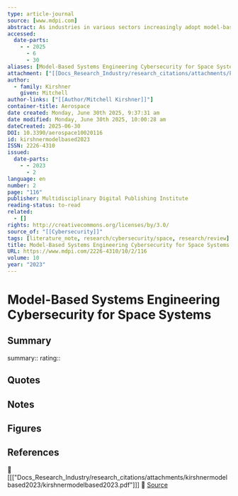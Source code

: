 ```yaml
---
type: article-journal
source: [www.mdpi.com]
abstract: As industries in various sectors increasingly adopt model-based systems engineering (MBSE) for system lifecycle design and development, engineers can manage and describe systems of higher complexity than ever before. This is especially true for the field of space systems; while past missions have developed using document-based planning, it is only in the last several years that NASA and other organizations in the space industry have begun using MBSE. One crucial factor of space systems development that is often overlooked is cybersecurity. As space systems become more complex and cyberphysical in nature, cybersecurity requirements become more difficult to capture, especially through document-based methods; a need for a means by which to continuously verify and validate systems cybersecurity for cyberphysical space missions arises. By expanding upon a National Institute of Standards and Technology (NIST) framework for cyber resiliency, this work proposes a methodology that uses MBSE traceability functionality to demonstrate adequate cybersecurity for cyberphysical space systems using SysML requirements modeling capabilities. Key goals, objectives, and strategic principles leading to achieving cybersecurity at all levels of the system’s architectural hierarchy are presented. Recommendations for the future of space cybersecurity include the addition of the space sector to the Department of Homeland Security Cybersecurity & Infrastructure Security Agency’s list of critical infrastructure sectors to improve standardization and control of space cyberinfrastructure.
accessed:
  date-parts:
    - - 2025
      - 6
      - 30
aliases: [Model-Based Systems Engineering Cybersecurity for Space Systems]
attachment: ["[[Docs_Research_Industry/research_citations/attachments/kirshnermodelbased2023/kirshnermodelbased2023.pdf|PDF]]"]
author:
  - family: Kirshner
    given: Mitchell
author-links: ["[[Author/Mitchell Kirshner]]"]
container-title: Aerospace
date created: Monday, June 30th 2025, 9:37:31 am
date modified: Monday, June 30th 2025, 10:00:28 am
dateCreated: 2025-06-30
DOI: 10.3390/aerospace10020116
id: kirshnermodelbased2023
ISSN: 2226-4310
issued:
  date-parts:
    - - 2023
      - 2
language: en
number: 2
page: "116"
publisher: Multidisciplinary Digital Publishing Institute
reading-status: to-read
related:
  - []
rights: http://creativecommons.org/licenses/by/3.0/
source_of: "[[Cybersecurity]]"
tags: [literature_note, research/cybersecurity/space, research/review]
title: Model-Based Systems Engineering Cybersecurity for Space Systems
URL: https://www.mdpi.com/2226-4310/10/2/116
volume: 10
year: "2023"
---
```


# Model-Based Systems Engineering Cybersecurity for Space Systems

## Summary
summary::
rating::

## Quotes

## Notes

## Figures

## References
📄 [[["Docs_Research_Industry/research_citations/attachments/kirshnermodelbased2023/kirshnermodelbased2023.pdf"]]]
🔗 [Source](https://www.mdpi.com/2226-4310/10/2/116)

